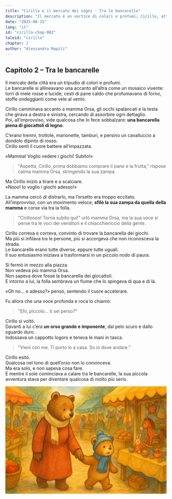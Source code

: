 ```yaml
---
title: "Cirillo e il mercato dei sogni - Tra le bancarelle"
description: "Il mercato è un vortice di colori e profumi; Cirillo, attratto dai giocattoli, si stacca dalla mamma e si perde tra la folla, fino a incontrare un orso grande e dall’aria poco amichevole."
date: "2025-08-15"
lang: "it"
id: "cirillo-chap-002"
taleid: "cirillo"
chapter: 2
author: "Alessandro Rapiti"
---
```


## Capitolo 2 – Tra le bancarelle

Il mercato della città era un tripudio di colori e profumi.  
Le bancarelle si allineavano una accanto all’altra come un mosaico vivente: torri di mele rosse e lucide, cesti di pane caldo che profumavano di forno, stoffe ondeggianti come vele al vento.

Cirillo camminava accanto a mamma Orsa, gli occhi spalancati e la testa che girava a destra e sinistra, cercando di assorbire ogni dettaglio.  
Poi, all’improvviso, vide qualcosa che lo fece sobbalzare: **una bancarella piena di giocattoli di legno**.

C’erano trenini, trottole, marionette, tamburi, e persino un cavalluccio a dondolo dipinto di rosso.  
Cirillo sentì il cuore battere all’impazzata.

«Mamma! Voglio vedere i giochi! Subito!»

> "Aspetta, Cirillo, prima dobbiamo comprare il pane e la frutta," rispose calma mamma Orsa, stringendo la sua zampa.

Ma Cirillo iniziò a tirare e a scalciare.  
«Nooo! Io voglio i giochi adesso!»

La mamma cercò di distrarlo, ma l’orsetto era troppo eccitato.  
All’improvviso, con un movimento veloce, **sfilò la sua zampa da quella della mamma** e corse via tra la folla.

> "Cirilloooo! Torna subito qui!" urlò mamma Orsa, ma la sua voce si perse tra le voci dei venditori e il chiacchiericcio della gente.

Cirillo correva e correva, convinto di trovare la bancarella dei giochi.  
Ma più si infilava tra le persone, più si accorgeva che non riconosceva la strada.  
Le bancarelle erano tutte diverse, eppure tutte uguali.  
Il suo entusiasmo iniziava a trasformarsi in un piccolo nodo di paura.

Si fermò in mezzo alla piazza.  
Non vedeva più mamma Orsa.  
Non sapeva dove fosse la bancarella dei giocattoli.  
E intorno a lui, la folla sembrava un fiume che lo spingeva di qua e di là.

«Oh no… e adesso?» pensò, sentendo il cuore accelerare.

Fu allora che una voce profonda e roca lo chiamò:  
> "Ehi, piccolo… ti sei perso?"

Cirillo si voltò.  
Davanti a lui c’era **un orso grande e imponente**, dal pelo scuro e dallo sguardo duro.  
Indossava un cappotto logoro e teneva le mani in tasca.

> "Vieni con me. Ti porto io a casa. So io dove andare."

Cirillo esitò.  
Qualcosa nel tono di quell’orso non lo convinceva.  
Ma era solo, e non sapeva cosa fare.  
E mentre il sole cominciava a calare tra le bancarelle, la sua piccola avventura stava per diventare qualcosa di molto più serio.

![Cirillo](../../../assets/cirillo/cirillo_chap_002.png)